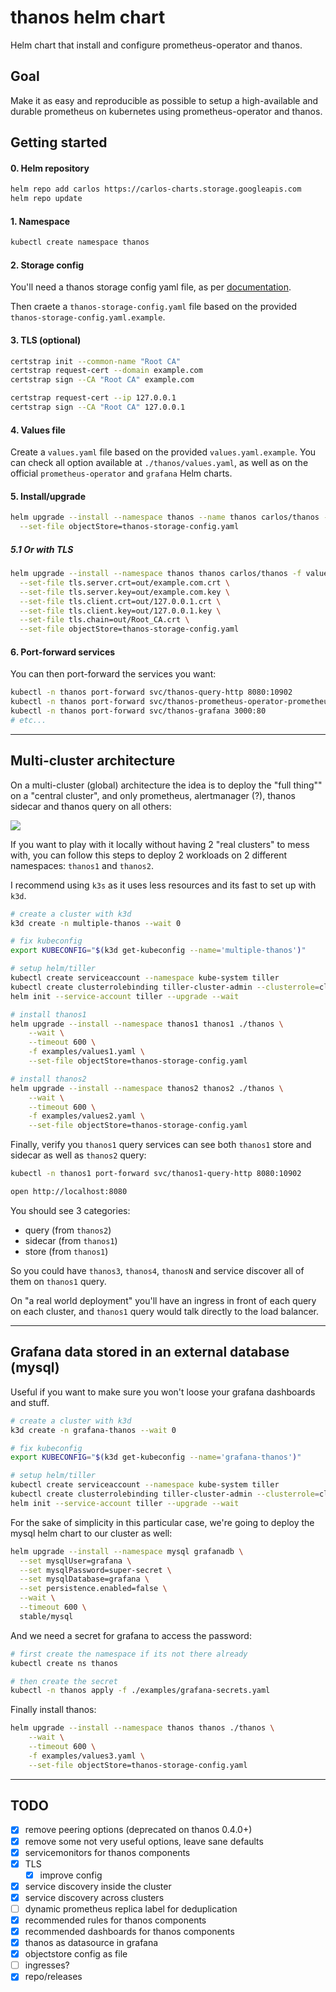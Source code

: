 # thanos helm chart

Helm chart that install and configure prometheus-operator and thanos.

## Goal

Make it as easy and reproducible as possible to setup a high-available and
durable prometheus on kubernetes using prometheus-operator and thanos.

## Getting started

#### 0. Helm repository

```sh
helm repo add carlos https://carlos-charts.storage.googleapis.com
helm repo update
```

#### 1. Namespace

```sh
kubectl create namespace thanos
```

#### 2. Storage config

You'll need a thanos storage config yaml file, as per
[documentation](https://thanos.io/storage.md/).

Then craete a `thanos-storage-config.yaml` file based on the provided
`thanos-storage-config.yaml.example`.

#### 3. TLS (optional)

```sh
certstrap init --common-name "Root CA"
certstrap request-cert --domain example.com
certstrap sign --CA "Root CA" example.com

certstrap request-cert --ip 127.0.0.1
certstrap sign --CA "Root CA" 127.0.0.1
```

#### 4. Values file

Create a `values.yaml` file based on the provided `values.yaml.example`.
You can check all option available at `./thanos/values.yaml`, as well as
on the official `prometheus-operator` and `grafana` Helm charts.

#### 5. Install/upgrade

```sh
helm upgrade --install --namespace thanos --name thanos carlos/thanos -f values.yaml \
  --set-file objectStore=thanos-storage-config.yaml
```

##### 5.1 Or with TLS

```sh
helm upgrade --install --namespace thanos thanos carlos/thanos -f values.yaml \
  --set-file tls.server.crt=out/example.com.crt \
  --set-file tls.server.key=out/example.com.key \
  --set-file tls.client.crt=out/127.0.0.1.crt \
  --set-file tls.client.key=out/127.0.0.1.key \
  --set-file tls.chain=out/Root_CA.crt \
  --set-file objectStore=thanos-storage-config.yaml
```

#### 6. Port-forward services

You can then port-forward the services you want:

```sh
kubectl -n thanos port-forward svc/thanos-query-http 8080:10902
kubectl -n thanos port-forward svc/thanos-prometheus-operator-prometheus 9090:9090
kubectl -n thanos port-forward svc/thanos-grafana 3000:80
# etc...
```

---

## Multi-cluster architecture

On a multi-cluster (global) architecture the idea is to deploy the "full thing""
on a "central cluster", and only prometheus, alertmanager (?), thanos sidecar
and thanos query on all others:

![](examples/arch.png)

If you want to play with it locally without having 2 "real clusters" to mess
with, you can follow this steps to deploy 2 workloads on 2 different
namespaces: `thanos1` and `thanos2`.

I recommend using `k3s` as it uses less resources and its fast to set up
with `k3d`.

```sh
# create a cluster with k3d
k3d create -n multiple-thanos --wait 0

# fix kubeconfig
export KUBECONFIG="$(k3d get-kubeconfig --name='multiple-thanos')"

# setup helm/tiller
kubectl create serviceaccount --namespace kube-system tiller
kubectl create clusterrolebinding tiller-cluster-admin --clusterrole=cluster-admin --serviceaccount=kube-system:tiller
helm init --service-account tiller --upgrade --wait

# install thanos1
helm upgrade --install --namespace thanos1 thanos1 ./thanos \
	--wait \
	--timeout 600 \
	-f examples/values1.yaml \
	--set-file objectStore=thanos-storage-config.yaml

# install thanos2
helm upgrade --install --namespace thanos2 thanos2 ./thanos \
	--wait \
	--timeout 600 \
	-f examples/values2.yaml \
	--set-file objectStore=thanos-storage-config.yaml
```

Finally, verify you `thanos1` query services can see both `thanos1` store and
sidecar as well as `thanos2` query:

```sh
kubectl -n thanos1 port-forward svc/thanos1-query-http 8080:10902

open http://localhost:8080
```

You should see 3 categories:

- query (from `thanos2`)
- sidecar (from `thanos1`)
- store (from `thanos1`)

So you could have `thanos3`, `thanos4`, `thanosN` and service discover all of
them on `thanos1` query.

On "a real world deployment" you'll have an ingress in front of each query
on each cluster, and `thanos1` query would talk directly to the load balancer.

---

## Grafana data stored in an external database (mysql)

Useful if you want to make sure you won't loose your grafana dashboards and stuff.

```sh
# create a cluster with k3d
k3d create -n grafana-thanos --wait 0

# fix kubeconfig
export KUBECONFIG="$(k3d get-kubeconfig --name='grafana-thanos')"

# setup helm/tiller
kubectl create serviceaccount --namespace kube-system tiller
kubectl create clusterrolebinding tiller-cluster-admin --clusterrole=cluster-admin --serviceaccount=kube-system:tiller
helm init --service-account tiller --upgrade --wait
```

For the sake of simplicity in this particular case, we're going to deploy
the mysql helm chart to our cluster as well:

```sh
helm upgrade --install --namespace mysql grafanadb \
  --set mysqlUser=grafana \
  --set mysqlPassword=super-secret \
  --set mysqlDatabase=grafana \
  --set persistence.enabled=false \
  --wait \
  --timeout 600 \
  stable/mysql
```

And we need a secret for grafana to access the password:

```sh
# first create the namespace if its not there already
kubectl create ns thanos

# then create the secret
kubectl -n thanos apply -f ./examples/grafana-secrets.yaml
```

Finally install thanos:

```sh
helm upgrade --install --namespace thanos thanos ./thanos \
	--wait \
	--timeout 600 \
	-f examples/values3.yaml \
	--set-file objectStore=thanos-storage-config.yaml
```

---

## TODO

- [x] remove peering options (deprecated on thanos 0.4.0+)
- [x] remove some not very useful options, leave sane defaults
- [x] servicemonitors for thanos components
- [x] TLS
  - [x] improve config
- [x] service discovery inside the cluster
- [x] service discovery across clusters
- [ ] dynamic prometheus replica label for deduplication
- [x] recommended rules for thanos components
- [x] recommended dashboards for thanos components
- [x] thanos as datasource in grafana
- [x] objectstore config as file
- [ ] ingresses?
- [x] repo/releases
